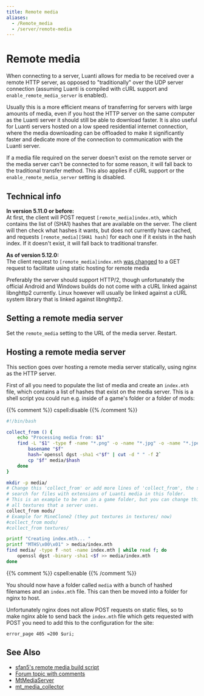 ```yaml
---
title: Remote media
aliases:
  - /Remote_media
  - /server/remote-media
---
```


# Remote media

When connecting to a server, Luanti allows for media to be received over a remote HTTP server, as opposed to "traditionally" over the UDP server connection (assuming Luanti is compiled with cURL support and `enable_remote_media_server` is enabled).

Usually this is a more efficient means of transferring for servers with large amounts of media, even if you host the HTTP server on the same computer as the Luanti server it should still be able to download faster. It is also useful for Luanti servers hosted on a low speed residential internet connection, where the media downloading can be offloaded to make it significantly faster and dedicate more of the connection to communication with the Luanti server.

If a media file required on the server doesn't exist on the remote server or the media server can't be connected to for some reason, it will fall back to the traditional transfer method. This also applies if cURL support or the `enable_remote_media_server` setting is disabled.

## Technical info

**In version 5.11.0 or before:**  
At first, the client will POST request `[remote_media]index.mth`, which contains the list of (SHA1) hashes that are available on the server. The client will then check what hashes it wants, but does not currently have cached, and requests `[remote_media][SHA1 hash]` for each one if it exists in the hash index. If it doesn't exist, it will fall back to traditional transfer.

**As of version 5.12.0:**  
The client request to `[remote_media]index.mth` [was changed](https://github.com/luanti-org/luanti/pull/15885) to a GET request to facilitate using static hosting for remote media

Preferably the server should support HTTP/2, though unfortunately the official Android and Windows builds do not come with a cURL linked against libnghttp2 currently. Linux however will usually be linked against a cURL system library that is linked against libnghttp2.

## Setting a remote media server

Set the `remote_media` setting to the URL of the media server. Restart.

## Hosting a remote media server

This section goes over hosting a remote media server statically, using nginx as the HTTP server.

First of all you need to populate the list of media and create an `index.mth` file, which contains a list of hashes that exist on the media server. This is a shell script you could run e.g. inside of a game's folder or a folder of mods:

{{% comment %}} cspell:disable {{% /comment %}}

```bash
#!/bin/bash

collect_from () {
	echo "Processing media from: $1"
	find -L "$1" -type f -name "*.png" -o -name "*.jpg" -o -name "*.jpeg" -o -name "*.ogg" -o -name "*.x" -o -name "*.b3d" | while read f; do
		basename "$f"
		hash=`openssl dgst -sha1 <"$f" | cut -d " " -f 2`
		cp "$f" media/$hash
	done
}

mkdir -p media/
# Change this 'collect_from' or add more lines of 'collect_from', the script will recursively
# search for files with extensions of Luanti media in this folder.
# This is an example to be run in a game folder, but you can change this to anything to catch
# all textures that a server uses.
collect_from mods/
# Example for MineClone2 (they put textures in textures/ now)
#collect_from mods/
#collect_from textures/

printf "Creating index.mth... "
printf "MTHS\x00\x01" > media/index.mth
find media/ -type f -not -name index.mth | while read f; do
	openssl dgst -binary -sha1 <$f >> media/index.mth
done
```

{{% comment %}} cspell:enable {{% /comment %}}

You should now have a folder called `media` with a bunch of hashed filenames and an `index.mth` file. This can then be moved into a folder for nginx to host.

Unfortunately nginx does not allow POST requests on static files, so to make nginx able to send back the `index.mth` file which gets requested with POST you need to add this to the configuration for the site:

```nginx
error_page 405 =200 $uri;
```

## See Also

- [sfan5's remote media build script](https://gist.github.com/sfan5/6351560)
- [Forum topic with comments](https://forum.luanti.org/viewtopic.php?f=3&t=9260)
- [MtMediaServer](https://forum.luanti.org/viewtopic.php?f=14&t=17411)
- [mt_media_collector](https://github.com/ShadowNinja/mt_media_collector)
